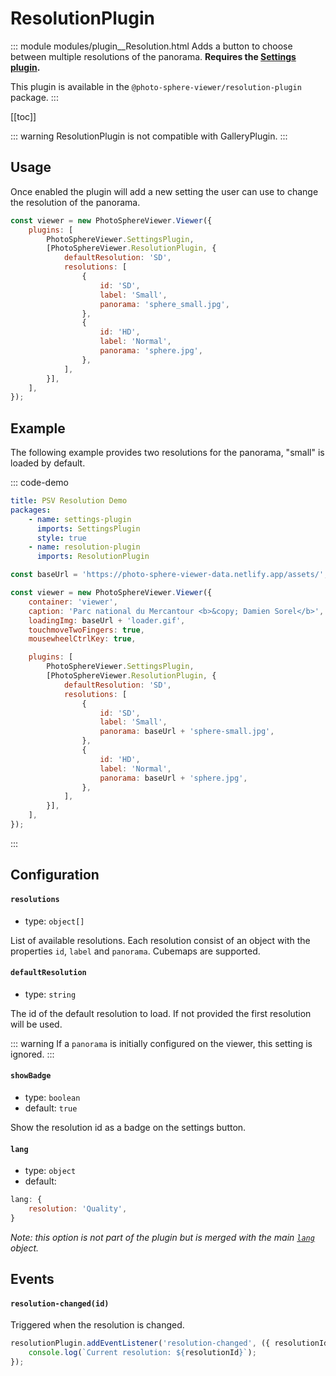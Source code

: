# ResolutionPlugin

::: module modules/plugin__Resolution.html
Adds a button to choose between multiple resolutions of the panorama. **Requires the [Settings plugin](./settings.md).**

This plugin is available in the `@photo-sphere-viewer/resolution-plugin` package.
:::

[[toc]]

::: warning
ResolutionPlugin is not compatible with GalleryPlugin.
:::

## Usage

Once enabled the plugin will add a new setting the user can use to change the resolution of the panorama.

```js
const viewer = new PhotoSphereViewer.Viewer({
    plugins: [
        PhotoSphereViewer.SettingsPlugin,
        [PhotoSphereViewer.ResolutionPlugin, {
            defaultResolution: 'SD',
            resolutions: [
                {
                    id: 'SD',
                    label: 'Small',
                    panorama: 'sphere_small.jpg',
                },
                {
                    id: 'HD',
                    label: 'Normal',
                    panorama: 'sphere.jpg',
                },
            ],
        }],
    ],
});
```

## Example

The following example provides two resolutions for the panorama, "small" is loaded by default.

::: code-demo

```yaml
title: PSV Resolution Demo
packages:
    - name: settings-plugin
      imports: SettingsPlugin
      style: true
    - name: resolution-plugin
      imports: ResolutionPlugin
```

```js
const baseUrl = 'https://photo-sphere-viewer-data.netlify.app/assets/';

const viewer = new PhotoSphereViewer.Viewer({
    container: 'viewer',
    caption: 'Parc national du Mercantour <b>&copy; Damien Sorel</b>',
    loadingImg: baseUrl + 'loader.gif',
    touchmoveTwoFingers: true,
    mousewheelCtrlKey: true,

    plugins: [
        PhotoSphereViewer.SettingsPlugin,
        [PhotoSphereViewer.ResolutionPlugin, {
            defaultResolution: 'SD',
            resolutions: [
                {
                    id: 'SD',
                    label: 'Small',
                    panorama: baseUrl + 'sphere-small.jpg',
                },
                {
                    id: 'HD',
                    label: 'Normal',
                    panorama: baseUrl + 'sphere.jpg',
                },
            ],
        }],
    ],
});
```

:::

## Configuration

#### `resolutions`

-   type: `object[]`

List of available resolutions. Each resolution consist of an object with the properties `id`, `label` and `panorama`.
Cubemaps are supported.

#### `defaultResolution`

-   type: `string`

The id of the default resolution to load. If not provided the first resolution will be used.

::: warning
If a `panorama` is initially configured on the viewer, this setting is ignored.
:::

#### `showBadge`

-   type: `boolean`
-   default: `true`

Show the resolution id as a badge on the settings button.

#### `lang`

-   type: `object`
-   default:

```js
lang: {
    resolution: 'Quality',
}
```

_Note: this option is not part of the plugin but is merged with the main [`lang`](../guide/config.md#lang) object._

## Events

#### `resolution-changed(id)`

Triggered when the resolution is changed.

```js
resolutionPlugin.addEventListener('resolution-changed', ({ resolutionId }) => {
    console.log(`Current resolution: ${resolutionId}`);
});
```

